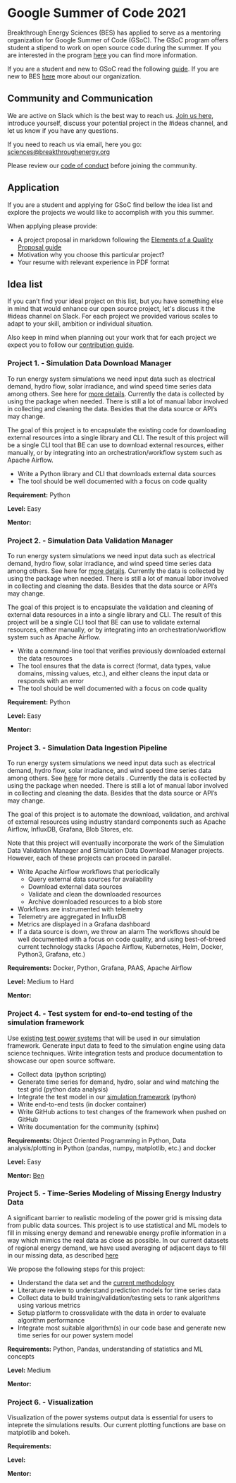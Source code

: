 # Google Summer of Code 2021
Breakthrough Energy Sciences (BES) has applied to serve as a mentoring organization for Google Summer of Code (GSoC).
The GSoC program offers student a stipend to work on open source code during the summer. 
If you are interested in the program [here](https://summerofcode.withgoogle.com/) you can find more information.

If you are a student and new to GSoC read the following [guide](https://google.github.io/gsocguides/student/).
If you are new to BES [here](https://science.breakthroughenergy.org/) more about our organization.


## Community and Communication
We are active on Slack which is the best way to reach us.
[Join us here](http://science.breakthroughenergy.org/#get-updates), introduce yourself, discuss your potential project in the #ideas channel, and let us know if you have any questions.

If you need to reach us via email, here you go: sciences@breakthroughenergy.org

Please review our [code of conduct](code_of_conduct.md) before joining the community.
## Application
If you are a student and applying for GSoC find bellow the idea list and explore the projects we would like to accomplish with you this summer.

When applying please provide:

- A project proposal in markdown following the [Elements of a Quality Proposal guide](https://google.github.io/gsocguides/student/writing-a-proposal#elements-of-a-quality-proposal)
- Motivation why you choose this particular project?
- Your resume with relevant experience in PDF format
## Idea list
If you can’t find your ideal project on this list,
but you have something else in mind that would enhance our open source project,
let's discuss it the #ideas channel on Slack.
For each project we provided various scales to adapt to your skill, ambition or individual situation.

Also keep in mind when planning out your work that for each project we expect you to follow our [contribution guide](contribution_guide.md).
### Project 1. - Simulation Data Download Manager
To run energy system simulations we need input data such as electrical demand, hydro flow, solar irradiance, and wind speed time series data among others. See here for [more details](https://github.com/Breakthrough-Energy/PreREISE#2-gather-data-for-simulation). 
Currently the data is collected by using the package when needed. There is still a lot of manual labor involved in collecting and cleaning the data. Besides that the data source or API’s may change.

The goal of this project is to encapsulate the existing code for downloading external resources into a single library and CLI.
The result of this project will be a single CLI tool that BE can use to download external resources, either manually, or by integrating into an orchestration/workflow system such as Apache Airflow.

- Write a Python library and CLI that downloads external data sources
- The tool should be well documented with a focus on code quality

**Requirement:** Python

**Level:** Easy

**Mentor:**

### Project 2. - Simulation Data Validation Manager 
To run energy system simulations we need input data such as electrical demand, hydro flow, solar irradiance, and wind speed time series data among others. See here for [more details](https://github.com/Breakthrough-Energy/PreREISE#2-gather-data-for-simulation). 
Currently the data is collected by using the package when needed. There is still a lot of manual labor involved in collecting and cleaning the data. Besides that the data source or API’s may change.

The goal of this project is to encapsulate the validation and cleaning of external data resources in a into a single library and CLI. 
The result of this project will be a single CLI tool that BE can use to validate external resources, either manually, or by integrating into an orchestration/workflow system such as Apache Airflow.

- Write a command-line tool that verifies previously downloaded external the data resources
- The tool ensures that the data is correct (format, data types, value domains, missing values, etc.), and either cleans the input data or responds with an error
- The tool should be well documented with a focus on code quality

**Requirement:** Python

**Level:** Easy

**Mentor:**

### Project 3. - Simulation Data Ingestion Pipeline
To run energy system simulations we need input data such as electrical demand, hydro flow, solar irradiance, and wind speed time series data among others. See [here](https://github.com/Breakthrough-Energy/PreREISE#2-gather-data-for-simulation) for more details . 
Currently the data is collected by using the package when needed. There is still a lot of manual labor involved in collecting and cleaning the data. Besides that the data source or API’s may change.

The goal of this project is to automate the download, validation, and archival of external resources using industry standard components such as Apache Airflow, InfluxDB, Grafana, Blob Stores, etc. 

Note that this project will eventually incorporate the work of the Simulation Data Validation Manager and Simulation Data Download Manager projects. However, each of these projects can proceed in parallel.


- Write Apache Airflow workflows that periodically 
    - Query external data sources for availability
    - Download external data sources
    - Validate and clean the downloaded resources
    - Archive downloaded resources to a blob store
- Workflows are instrumented with telemetry
- Telemetry are aggregated in InfluxDB
- Metrics are displayed in a Grafana dashboard
- If a data source is down, we throw an alarm
The workflows should be well documented with a focus on code quality, and using best-of-breed current technology stacks (Apache Airflow, Kubernetes, Helm, Docker, Python3, Grafana, etc.)

**Requirements:**
Docker, Python, Grafana, PAAS, Apache Airflow

**Level:** 
Medium to Hard

**Mentor:**

### Project 4. - Test system for end-to-end testing of the simulation framework 
Use [existing test power systems](http://labs.ece.uw.edu/pstca/) that will be used in our simulation framework. 
Generate input data to feed to the simulation engine using data science techniques.
Write integration tests and produce documentation to showcase our open source software.

- Collect data (python scripting)
- Generate time series for demand, hydro, solar and wind matching the test grid (python data analysis)
- Integrate the test model in our [simulation framework](https://github.com/Breakthrough-Energy/PowerSimData) (python)
- Write end-to-end tests (in docker container)
- Write GitHub actions to test changes of the framework when pushed on GitHub
- Write documentation for the community (sphinx)

**Requirements:**
Object Oriented Programming in Python, Data analysis/plotting in Python (pandas, numpy, matplotlib, etc.) and docker

**Level:** 
Easy

**Mentor:**
[Ben](https://github.com/rouille)

### Project 5. - Time-Series Modeling of Missing Energy Industry Data
A significant barrier to realistic modeling of the power grid is missing data from public data sources.
This project is to use statistical and ML models to fill in missing energy demand and renewable energy profile information in a way which mimics the real data as close as possible.
In our current datasets of regional energy demand, we have used averaging of adjacent days to fill in our missing data, as described [here](https://github.com/Breakthrough-Energy/PreREISE#d-demand-data)

We propose the following steps for this project:


- Understand the data set and the [current methodology](https://github.com/Breakthrough-Energy/PreREISE#d-demand-data)
- Literature review to understand prediction models for time series data
- Collect data to build training/validation/testing sets to rank algorithms using various metrics
- Setup platform to crossvalidate with the data in order to evaluate algorithm performance
- Integrate most suitable algorithm(s) in our code base and generate new time series for our power system model
    
**Requirements:**
Python, Pandas, understanding of statistics and ML concepts

**Level:** 
Medium

**Mentor:**

### Project 6. - Visualization
Visualization of the power systems output data is essential for users to inteprete the simulations results.
Our current plotting functions are base on matplotlib and bokeh.
 
**Requirements:**

**Level:** 

**Mentor:**




